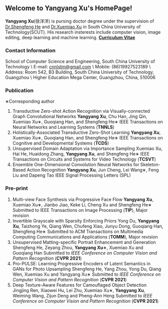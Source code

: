 ## Welcome to **Yangyang Xu**'s HomePage!

**Yangyang Xu**(徐洋洋) is pursing doctor degree under the supervision of [Dr.Shengfeng He](https://shengfenghe.com/) and [Dr.Xuemiao Xu](https://scut-mm.github.io/people.html) in South China University of Technology(SCUT). His research insterests include computer vision, image editing, deep learning and machine learning.
[**Curriculum Vitae**](https://github.com/Qingyang-Xu/Qingyang-Xu.github.io/CV/YangyangXu_cv.pdf)

### Contact Information
School of Computer Science and Engineering, South China University of Technology \\
E-mail: cnnlstm@gmail.com \\
Mobile: (86)19927523189 \\
Address: Room 542, B3 Building, South China University of Technology, Guangzhou \\
Higher Education Mega Center, Guangzhou, China, 510006


### Publication

∗Corresponding author
1. Transductive Zero-shot Action Recognition via Visually-connected Graph Convolutional Networks
**Yangyang Xu**, Chu Han, Jing Qin, Xuemiao Xu∗, Guoqiang Han, and Shengfeng
He∗
IEEE Transactions on Neural Networks and Learning Systems (**TNNLS**)
2. Holistically-Associated Transductive Zero-Shot Learning
**Yangyang Xu**, Xuemiao Xu∗, Guoqiang Han, and Shengfeng He∗
IEEE Transactions on Cognitive and Developmental Systems (**TCDS**)
3. Unsupervised Domain Adaptation via Importance Sampling
Xuemiao Xu, Hai He, Huaidong Zhang, **Yangyang Xu**, and Shengfeng He∗
IEEE Transactions on Circuits and Systems for Video Technology (**TCSVT**)
4. Ensemble One-Dimensional Convolution Neural Networks for Skeleton-Based
Action Recognition
**Yangyang Xu**, Jun Cheng, Lei Wang∗, Feng Liu and Dapeng Tao
IEEE Signal Processing Letters (SPL)

### Pre-print
1. Multi-view Face Synthesis via Progressive Face Flow
**Yangyang Xu**, Xuemiao Xu∗, Jianbo Jiao, Keke Li, Cheng Xu and Shengfeng
He∗
Submitted to IEEE Transactions on Image Processing (**TIP**), Major revision
2. Invertible Grayscale with Sparsity Enforcing Priors
Yong Du, **Yangyang Xu**, Taizhong Ye, Qiang Wen, Chufeng Xiao, Junyu
Dong, Guoqiang Han, Shengfeng He∗
Submitted to ACM Transactions on Multimedia Computing Communications
and Applications (**TOMM**), Major revision
3. Unsupervised Matting-specific Portrait Enhancement and Generation
Shengfeng He, Zeyang Zhou, **Yangyang Xu**∗, Xuemiao Xu and Guoqiang Han
Submitted to _IEEE Conference on Computer Vision and Pattern Recognition_
(**CVPR 2021**)
4. Pro-PULSE: Learning Progressive Encoders of Latent Semantics in GANs for
Photo Upsampling
Shengfeng He, Yang Zhou, Yong Du, Qiang Wen, Xuemiao Xu and Yangyang
Xu∗
Submitted to _IEEE Conference on Computer Vision and Pattern Recognition_
(**CVPR 2021**)
5. Deep Texture-Aware Features for Camouflaged Object Detection
Jingjing Ren, Xiaowei Hu, Lei Zhu, Xuemiao Xu∗, **Yangyang Xu**, Weiming
Wang, Zijun Deng and Pheng-Ann Heng
Submitted to _IEEE Conference on Computer Vision and Pattern Recognition_
(**CVPR 2021**)
